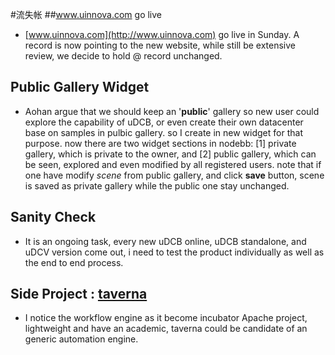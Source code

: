 #流失帐
##www.uinnova.com go live
- [www.uinnova.com](http://www.uinnova.com) go live in Sunday. A record is now pointing to the new website, while still be extensive review, we decide to hold @ record unchanged.
 
## Public Gallery Widget
- Aohan argue that we should keep an '**public**' gallery so new user could explore the capability of uDCB, or even create their own datacenter base on samples in pulbic gallery. so I create in new widget for that purpose. now there are two widget sections in nodebb:  [1] private gallery, which is private to the owner, and [2] public gallery, which can be seen, explored and even modified by all registered users. note that if one have modify *scene* from public gallery, and click **save** button, scene is saved as private gallery while the public one stay unchanged. 


## Sanity Check 
- It is an ongoing task, every new uDCB online, uDCB standalone, and uDCV version come out, i need to test the product individually as well as the end to end process.


## Side Project : [taverna](http://www.taverna.org.uk/ )
- I notice the workflow engine as it become incubator Apache project, lightweight and have an academic, taverna could be candidate of an generic automation engine.